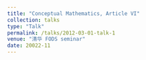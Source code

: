 ```yaml
---
title: "Conceptual Mathematics, Article VI"
collection: talks
type: "Talk"
permalink: /talks/2012-03-01-talk-1
venue: "清华 FODS seminar"
date: 20022-11
---
```









<!--
Conceptual Mathematics, Article VI 清华 FODS seminar，2022.11
Tight Partial Identification of Causal Effects AI Time，2024.6
奥地利，ICML2024，2024.6
清华茶园姚班-研究生联合年度学术论坛，2024.12
A Systematic ML Framework for Causality 北京大学 Causality seminar，2024.11
第十三届全国概率统计会议，2024.11
上海交通大学 John Hopcroft 中心，2025.1
国防科技大学，2025.2
西安交通大学，2025.3
上海财经大学，2025.3
山东大学，2025.3
国防科技大学，2025.3
第十届统计论坛，2025.4
狗熊会，2025.6
Partial Identification with Proxy of Latent Confoundings 巴塞罗那，UAI2024，2024.6
Robust Causal Inference for Recommender System 中国台湾，SIGIR2023，2023.7
Adjusting Auxiliary Variables Under Approximate Neighborhood Interference 清华大学，2025.4
-->





